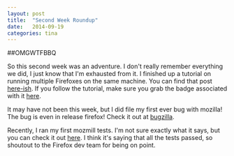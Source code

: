 ```yaml
---
layout: post
title:  "Second Week Roundup"
date:   2014-09-19
categories: tina
---
```


##OMGWTFBBQ

So this second week was an adventure.
I don't really remember everything we did, I just know that I'm exhausted from it.
I finished up a tutorial on running multiple Firefoxes on the same machine.
You can find that post [here-ish](http://ascendproject.org/participants/portland/tina/2014/09/18/using-multiple-types-of-firefox/).
If you follow the tutorial, make sure you grab the badge associated with it [here](https://badges.mozilla.org/en-US/badges/claim/wnraer).

It may have not been this week, but I did file my first ever bug with mozilla!
The bug is even in release firefox!
Check it out at [bugzilla](https://bugzilla.mozilla.org/show_bug.cgi?id=1068354).


Recently, I ran my first mozmill tests.
I'm not sure exactly what it says, but you can check it out [here](http://mozmill-crowd.blargon7.com/#/functional/report/2f982f72826307fed840a3b11c92edde).
I think it's saying that all the tests passed, so shoutout to the Firefox dev team for being on point.
